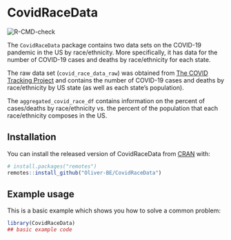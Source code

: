 
<!-- README.md is generated from README.Rmd. Please edit that file -->

# CovidRaceData

<!-- badges: start -->

![R-CMD-check](https://github.com/Oliver-BE/CovidRaceData/workflows/R-CMD-check/badge.svg)
<!-- badges: end -->

The `CovidRaceData` package contains two data sets on the COVID-19
pandemic in the US by race/ethnicity. More specifically, it has data for
the number of COVID-19 cases and deaths by race/ethnicity for each
state.

The raw data set (`covid_race_data_raw`) was obtained from [The COVID
Tracking
Project](https://covidtracking.com/race/about#download-the-data) and
contains the number of COVID-19 cases and deaths by race/ethnicity by US
state (as well as each state’s population).

The `aggregated_covid_race_df` contains information on the percent of
cases/deaths by race/ethnicity vs. the percent of the population that
each race/ethnicity composes in the US.

## Installation

You can install the released version of CovidRaceData from
[CRAN](https://CRAN.R-project.org) with:

``` r
# install.packages("remotes")
remotes::install_github("Oliver-BE/CovidRaceData")
```

## Example usage

This is a basic example which shows you how to solve a common problem:

``` r
library(CovidRaceData)
## basic example code
```
